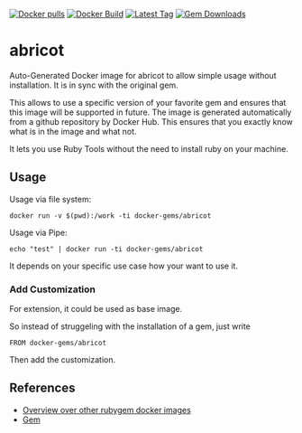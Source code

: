 [![Docker pulls](https://img.shields.io/docker/pulls/rubygem/abricot.svg)](https://hub.docker.com/r/rubygem/abricot/)
[![Docker Build](https://img.shields.io/docker/automated/rubygem/abricot.svg)](https://hub.docker.com/r/rubygem/abricot/)
[![Latest Tag](https://img.shields.io/github/tag/docker-rubygem/abricot.svg)](https://hub.docker.com/r/rubygem/abricot/)
[![Gem Downloads](https://img.shields.io/gem/dt/abricot.svg)](https://rubygems.org/gems/abricot/)
# abricot

Auto-Generated Docker image for abricot to allow simple usage without installation.
It is in sync with the original gem.

This allows to use a specific version of your favorite gem and ensures that this image will be supported in future.
The image is generated automatically from a github repository by Docker Hub.
This ensures that you exactly know what is in the image and what not.

It lets you use Ruby Tools without the need to install ruby on your machine.

## Usage

Usage via file system:

`docker run -v $(pwd):/work -ti docker-gems/abricot`

Usage via Pipe:

`echo "test" | docker run -ti docker-gems/abricot`

It depends on your specific use case how your want to use it.

### Add Customization

For extension, it could be used as base image.

So instead of struggeling with the installation of a gem, just write

`FROM docker-gems/abricot`

Then add the customization.

## References

 - [Overview over other rubygem docker images](https://github.com/thinkbot/docker-rubygem)
 - [Gem](https://rubygems.org/gems/abricot/)
